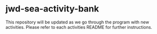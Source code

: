 # jwd-sea-activity-bank
This repository will be updated as we go through the program with new activities. Please refer to each activities README for further instructions.

